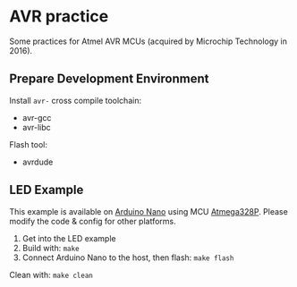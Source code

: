 # AVR practice

Some practices for Atmel AVR MCUs (acquired by Microchip Technology in 2016).

## Prepare Development Environment

Install `avr-` cross compile toolchain:
* avr-gcc
* avr-libc

Flash tool:
* avrdude

## LED Example

This example is available on [Arduino Nano](https://store.arduino.cc/products/arduino-nano)
using MCU [Atmega328P](https://www.microchip.com/en-us/product/atmega328p).
Please modify the code & config for other platforms.

1. Get into the LED example
2. Build with: `make`
3. Connect Arduino Nano to the host, then flash: `make flash`

Clean with: `make clean`
